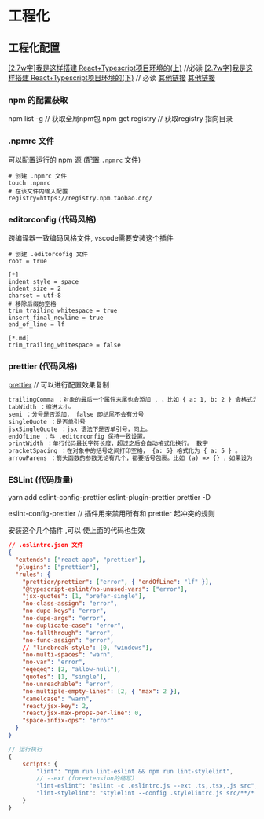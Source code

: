 # 工程化

## 工程化配置

[[2.7w字]我是这样搭建 React+Typescript项目环境的(上)](https://juejin.cn/post/6860129883398668296) //必读
[[2.7w字]我是这样搭建 React+Typescript项目环境的(下)](https://juejin.cn/post/6860134655568871437) // 必读
[其他链接](https://juejin.cn/post/7002910497565622286)
[其他链接](https://juejin.cn/post/6844904048525574152)

### npm 的配置获取

npm list -g // 获取全局npm包
npm get registry  // 获取registry 指向目录

### .npmrc 文件

可以配置运行的 npm 源 (配置 `.npmrc` 文件)

```shell
# 创建 .npmrc 文件
touch .npmrc
# 在该文件内输入配置
registry=https://registry.npm.taobao.org/

```

### editorconfig (代码风格)

跨编译器一致编码风格文件, vscode需要安装这个插件

```shell
# 创建 .editorcofig 文件
root = true

[*]
indent_style = space
indent_size = 2
charset = utf-8
# 移除后缀的空格
trim_trailing_whitespace = true
insert_final_newline = true
end_of_line = lf

[*.md]
trim_trailing_whitespace = false

```

### prettier (代码风格)

[prettier](https://prettier.io/playground/) // 可以进行配置效果复制

```txt
trailingComma ：对象的最后一个属性末尾也会添加 , ，比如 { a: 1, b: 2 } 会格式为 { a: 1, b: 2, } 。
tabWidth ：缩进大小。
semi ：分号是否添加， false 即结尾不会有分号
singleQuote ：是否单引号
jsxSingleQuote ：jsx 语法下是否单引号，同上。
endOfLine ：与 .editorconfig 保持一致设置。
printWidth ：单行代码最长字符长度，超过之后会自动格式化换行。 数字
bracketSpacing ：在对象中的括号之间打印空格， {a: 5} 格式化为 { a: 5 } 。
arrowParens ：箭头函数的参数无论有几个，都要括号包裹。比如 (a) => {} ，如果设为 avoid ，会自动格式化为 a => {} 。

```

### ESLint (代码质量)

yarn add eslint-config-prettier eslint-plugin-prettier prettier -D

eslint-config-prettier // 插件用来禁用所有和 prettier 起冲突的规则

安装这个几个插件 ,可以 使上面的代码也生效

```json
// .eslintrc.json 文件
{
  "extends": ["react-app", "prettier"],
  "plugins": ["prettier"],
  "rules": {
    "prettier/prettier": ["error", { "endOfLine": "lf" }],
    "@typescript-eslint/no-unused-vars": ["error"],
    "jsx-quotes": [1, "prefer-single"],
    "no-class-assign": "error",
    "no-dupe-keys": "error",
    "no-dupe-args": "error",
    "no-duplicate-case": "error",
    "no-fallthrough": "error",
    "no-func-assign": "error",
    // "linebreak-style": [0, "windows"],
    "no-multi-spaces": "warn",
    "no-var": "error",
    "eqeqeq": [2, "allow-null"],
    "quotes": [1, "single"],
    "no-unreachable": "error",
    "no-multiple-empty-lines": [2, { "max": 2 }],
    "camelcase": "warn",
    "react/jsx-key": 2,
    "react/jsx-max-props-per-line": 0,
    "space-infix-ops": "error"
  }
}
```

```js
// 运行执行
{
    scripts: {
        "lint": "npm run lint-eslint && npm run lint-stylelint",
        // --ext (forextension的缩写）
        "lint-eslint": "eslint -c .eslintrc.js --ext .ts,.tsx,.js src",
        "lint-stylelint": "stylelint --config .stylelintrc.js src/**/*.{less,css,scss}"
    }
}
```

